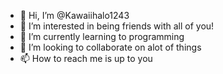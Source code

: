 - 👋 Hi, I’m @Kawaiihalo1243
- 👀 I’m interested in being friends with all of you!
- 🌱 I’m currently learning to programming 
- 💞️ I’m looking to collaborate on alot of things
- 📫 How to reach me is up to you

<!---
Kawaiihalo1243/Kawaiihalo1243 is a ✨ special ✨ repository because its `README.md` (this file) appears on your GitHub profile.
You can click the Preview link to take a look at your changes.
--->
